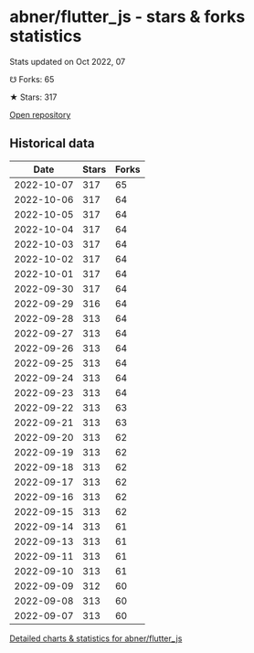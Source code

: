 # abner/flutter_js - stars & forks statistics

Stats updated on Oct 2022, 07

☋ Forks: 65

★ Stars: 317

[Open repository](https://github.com/abner/flutter_js)

## Historical data
| Date | Stars | Forks |
|------|-------|-------|
| 2022-10-07 | 317 | 65 | 
| 2022-10-06 | 317 | 64 | 
| 2022-10-05 | 317 | 64 | 
| 2022-10-04 | 317 | 64 | 
| 2022-10-03 | 317 | 64 | 
| 2022-10-02 | 317 | 64 | 
| 2022-10-01 | 317 | 64 | 
| 2022-09-30 | 317 | 64 | 
| 2022-09-29 | 316 | 64 | 
| 2022-09-28 | 313 | 64 | 
| 2022-09-27 | 313 | 64 | 
| 2022-09-26 | 313 | 64 | 
| 2022-09-25 | 313 | 64 | 
| 2022-09-24 | 313 | 64 | 
| 2022-09-23 | 313 | 64 | 
| 2022-09-22 | 313 | 63 | 
| 2022-09-21 | 313 | 63 | 
| 2022-09-20 | 313 | 62 | 
| 2022-09-19 | 313 | 62 | 
| 2022-09-18 | 313 | 62 | 
| 2022-09-17 | 313 | 62 | 
| 2022-09-16 | 313 | 62 | 
| 2022-09-15 | 313 | 62 | 
| 2022-09-14 | 313 | 61 | 
| 2022-09-13 | 313 | 61 | 
| 2022-09-11 | 313 | 61 | 
| 2022-09-10 | 313 | 61 | 
| 2022-09-09 | 312 | 60 | 
| 2022-09-08 | 313 | 60 | 
| 2022-09-07 | 313 | 60 | 


[Detailed charts & statistics for abner/flutter_js](https://reviewgithub.com/rep/abner/flutter_js)
